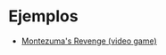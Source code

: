 # Ejemplos
- [Montezuma's Revenge (video game)](https://en.wikipedia.org/wiki/Montezuma%27s_Revenge_(video_game))
